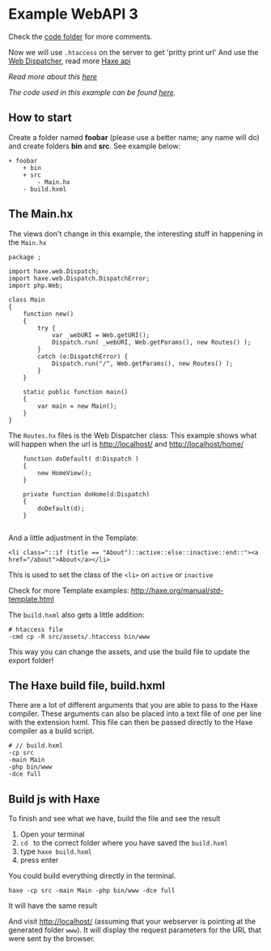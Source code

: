 # Example WebAPI 3

Check the [code folder](https://github.com/MatthijsKamstra/haxephp/tree/master/03webapi/code) for more comments.

Now we will use `.htaccess` on the server to get 'pritty print url'
And use the [Web Dispatcher](http://haxe.org/manual/dispatch), read more [Haxe api](http://api.haxe.org/haxe/web/Dispatch.html)

*Read more about this [here](about.md)*

_The code used in this example can be found [here](https://github.com/MatthijsKamstra/haxephp/tree/master/03webapi/code)._


## How to start

Create a folder named **foobar** (please use a better name; any name will do) and create folders **bin** and **src**.
See example below:

```
+ foobar
	+ bin
	+ src
		- Main.hx
	- build.hxml
```


## The Main.hx

The views don't change in this example, the interesting stuff in happening in the `Main.hx`

```
package ;

import haxe.web.Dispatch;
import haxe.web.Dispatch.DispatchError;
import php.Web;

class Main
{
	function new()
	{
		try {
			var _webURI = Web.getURI();
			Dispatch.run( _webURI, Web.getParams(), new Routes() );
		}
		catch (e:DispatchError) {
			Dispatch.run("/", Web.getParams(), new Routes() );
		}
	}

	static public function main()
	{
		var main = new Main();
	}
}

```


The `Routes.hx` files is the Web Dispatcher class:
This example shows what will happen when the url is <http://localhost/> and <http://localhost/home/>


```
	function doDefault( d:Dispatch )
	{
		new HomeView();
	}

	private function doHome(d:Dispatch)
	{
		doDefault(d);
	}


```


And a little adjustment in the Template:

```
<li class="::if (title == "About")::active::else::inactive::end::"><a href="/about">About</a></li>
```
This is used to set the class of the `<li>` on `active` or `inactive`


Check for more Template examples: <http://haxe.org/manual/std-template.html>


The `build.hxml` also gets a little addition:

```
# htaccess file
-cmd cp -R src/assets/.htaccess bin/www
```

This way you can change the assets, and use the build file to update the export folder!



## The Haxe build file, build.hxml

There are a lot of different arguments that you are able to pass to the Haxe compiler.
These arguments can also be placed into a text file of one per line with the extension hxml. This file can then be passed directly to the Haxe compiler as a build script.

```
# // build.hxml
-cp src
-main Main
-php bin/www
-dce full
```


## Build js with Haxe

To finish and see what we have, build the file and see the result

1. Open your terminal
2. `cd ` to the correct folder where you have saved the `build.hxml`
3. type `haxe build.hxml`
4. press enter


You could build everything directly in the terminal.

```
haxe -cp src -main Main -php bin/www -dce full
```

It will have the same result



And visit <http://localhost/> (assuming that your webserver is pointing at the generated folder `www`). It will display the request parameters for the URL that were sent by the browser.

